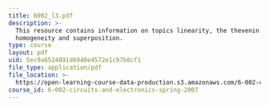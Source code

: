 ```yaml
---
title: 6002_l3.pdf
description: >-
  This resource contains information on topics linearity, the thevenin method,
  homogeneity and superposition.
type: course
layout: pdf
uid: 5ec9a8524891d6940e4572e1c97b0cf1
file_type: application/pdf
file_location: >-
  https://open-learning-course-data-production.s3.amazonaws.com/6-002-circuits-and-electronics-spring-2007/5ec9a8524891d6940e4572e1c97b0cf1_6002_l3.pdf
course_id: 6-002-circuits-and-electronics-spring-2007
---
```

